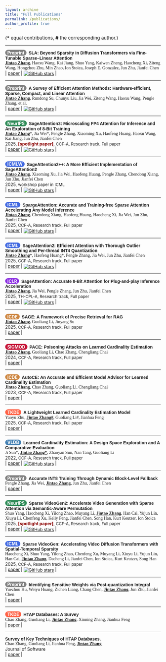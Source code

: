 ```yaml
---
layout: archive
title: "Full Publications"
permalink: /publications/
author_profile: true
---
```


<span style="font-size:15px;">(**\*** equal contributions, **#** the corresponding author.)  </span>

---
**<span style="background-color: #808080; color: white; padding: 0.72px 7px; border-radius: 15px; display: inline-block; font-weight: bold; font-size: 14px; margin-right: 3px;">Preprint</span>** <span style="font-family: 'Helvetica', serif; font-weight: bold;">SLA: Beyond Sparsity in Diffusion Transformers via Fine-Tunable Sparse–Linear Attention</span>  
<span style="font-family: 'Cambria', serif;"><strong><u>Jintao Zhang</u></strong>, Haoxu Wang, Kai Jiang, Shuo Yang, Kaiwen Zheng, Haocheng Xi, Ziteng Wang, Hongzhou Zhu, Min Zhao, Ion Stoica, Joseph E. Gonzalez, Jun Zhu, Jianfei Chen</span>  
| <i class="fa fa-file-pdf"></i> <u><a href="https://www.arxiv.org/pdf/2509.24006">paper</a></u>
| <i class="fa fa-github"></i> <u><a href="https://github.com/thu-ml/SLA"><img src="https://img.shields.io/github/stars/thu-ml/SLA.svg" alt="GitHub stars" style="vertical-align: middle;"></a></u> |

---
**<span style="background-color: #808080; color: white; padding: 0.72px 7px; border-radius: 15px; display: inline-block; font-weight: bold; font-size: 14px; margin-right: 3px;">Preprint</span>** <span style="font-family: 'Helvetica', serif; font-weight: bold;">A Survey of Efficient Attention Methods:
Hardware-efficient, Sparse, Compact, and Linear Attention</span>  
<span style="font-family: 'Cambria', serif;"><strong><u>Jintao Zhang</u></strong>, Rundong Su, Chunyu Liu, Jia Wei, Ziteng Wang, Haoxu Wang, Pengle Zhang, et al.</span>   
| <i class="fa fa-file-pdf"></i> <u><a href="https://attention-survey.github.io/">paper</a></u>
| <i class="fa fa-github"></i> <u><a href="https://github.com/attention-survey/Efficient_Attention_Survey"><img src="https://img.shields.io/github/stars/attention-survey/Efficient_Attention_Survey.svg" alt="GitHub stars" style="vertical-align: middle;"></a></u> |

---
**<span style="background-color: #2E8B57; color: white; padding: 0.72px 7px; border-radius: 15px; display: inline-block; font-weight: bold; font-size: 14px; margin-right: 3px;">NeurIPS</span>** <span style="font-family: 'Helvetica', serif; font-weight: bold;">SageAttention3: Microscaling FP4 Attention for Inference and An Exploration of 8-Bit Training</span>  
<span style="font-family: 'Cambria', serif;"><strong><u>Jintao Zhang</u></strong>\*, Jia Wei\*, Pengle Zhang, Xiaoming Xu, Haofeng Huang, Haoxu Wang, Kai Jiang, Jun Zhu, Jianfei Chen</span>  
2025, <span style="color:#8B0000; font-size:14px;"> **[spotlight paper]**</span>, <span style="font-size:13px;">CCF-A, Research track, Full paper</span>  
| <i class="fa fa-file-pdf"></i> <u><a href="https://arxiv.org/abs/2505.11594">paper</a></u>
| <i class="fa fa-github"></i> <u><a href="https://github.com/thu-ml/SageAttention"><img src="https://img.shields.io/github/stars/thu-ml/SageAttention.svg" alt="GitHub stars" style="vertical-align: middle;"></a></u> |

---
**<span style="background-color: #4169E1; color: white; padding: 0.72px 7px; border-radius: 15px; display: inline-block; font-weight: bold; font-size: 14px; margin-right: 3px;">ICMLW</span>** <span style="font-family: 'Helvetica', serif; font-weight: bold;">SageAttention2++: A More Efficient Implementation of SageAttention2</span>  
<span style="font-family: 'Cambria', serif;"><strong><u>Jintao Zhang</u></strong>, Xiaoming Xu, Jia Wei, Haofeng Huang, Pengle Zhang, Chendong Xiang, Jun Zhu, Jianfei Chen</span>  
2025, <span style="font-size:13px;">workshop paper in ICML</span>  
| <i class="fa fa-file-pdf"></i> <u><a href="https://arxiv.org/abs/2505.21136">paper</a></u>
| <i class="fa fa-github"></i> <u><a href="https://github.com/thu-ml/SageAttention"><img src="https://img.shields.io/github/stars/thu-ml/SageAttention.svg" alt="GitHub stars" style="vertical-align: middle;"></a></u> |

---
**<span style="background-color: #4169E1; color: white; padding: 0.72px 7px; border-radius: 15px; display: inline-block; font-weight: bold; font-size: 14px; margin-right: 3px;">ICML</span>** <span style="font-family: 'Helvetica', serif; font-weight: bold;">SpargeAttention: Accurate and Training-free Sparse Attention Accelerating Any Model Inference</span>  
<span style="font-family: 'Cambria', serif;"><strong><u>Jintao Zhang</u></strong>, Chendong Xiang, Haofeng Huang, Haocheng Xi, Jia Wei, Jun Zhu, Jianfei Chen</span>  
2025, <span style="font-size:13px;">CCF-A, Research track, Full paper</span>  
| <i class="fa fa-file-pdf"></i> <u><a href="https://arxiv.org/abs/2502.18137">paper</a></u>
| <i class="fa fa-github"></i> <u><a href="https://github.com/thu-ml/SpargeAttn"><img src="https://img.shields.io/github/stars/thu-ml/SpargeAttn.svg" alt="GitHub stars" style="vertical-align: middle;"></a></u> |

---
**<span style="background-color: #4169E1; color: white; padding: 0.72px 7px; border-radius: 15px; display: inline-block; font-weight: bold; font-size: 14px; margin-right: 3px;">ICML</span>** <span style="font-family: 'Helvetica', serif; font-weight: bold;">SageAttention2: Efficient Attention with Thorough Outlier Smoothing and Per-thread INT4 Quantization</span>  
<span style="font-family: 'Cambria', serif;"><strong><u>Jintao Zhang</u></strong>\*, Haofeng Huang\*, Pengle Zhang, Jia Wei, Jun Zhu, Jianfei Chen</span>  
2025, <span style="font-size:13px;">CCF-A, Research track, Full paper</span>  
| <i class="fa fa-file-pdf"></i> <u><a href="https://arxiv.org/abs/2411.10958">paper</a></u>
| <i class="fa fa-github"></i> <u><a href="https://github.com/thu-ml/SageAttention"><img src="https://img.shields.io/github/stars/thu-ml/SageAttention.svg" alt="GitHub stars" style="vertical-align: middle;"></a></u> |

---
**<span style="background-color: #8A2BE2; color: white; padding: 0.72px 7px; border-radius: 15px; display: inline-block; font-weight: bold; font-size: 14px; margin-right: 3px;">ICLR</span>** <span style="font-family: 'Helvetica', serif; font-weight: bold;">SageAttention: Accurate 8-Bit Attention for Plug-and-play Inference Acceleration</span>  
<span style="font-family: 'Cambria', serif;"><strong><u>Jintao Zhang</u></strong>, Jia Wei, Pengle Zhang, Jun Zhu, Jianfei Chen</span>  
2025, <span style="font-size:13px;">TH-CPL-A, Research track, Full paper</span>   
| <i class="fa fa-file-pdf"></i> <u><a href="https://arxiv.org/abs/2410.02367">paper</a></u>
| <i class="fa fa-github"></i> <u><a href="https://github.com/thu-ml/SageAttention"><img src="https://img.shields.io/github/stars/thu-ml/SageAttention.svg" alt="GitHub stars" style="vertical-align: middle;"></a></u> |

---
**<span style="background-color: #CD853F; color: white; padding: 0.72px 7px; border-radius: 15px; display: inline-block; font-weight: bold; font-size: 14px; margin-right: 3px;">ICDE</span>** <span style="font-family: 'Helvetica', serif; font-weight: bold;">SAGE: A Framework of Precise Retrieval for RAG</span>  
<span style="font-family: 'Cambria', serif;"><strong><u>Jintao Zhang</u></strong>, Guoliang Li, Jinyang Su</span>  
2025, <span style="font-size:13px;">CCF-A, Research track, Full paper</span>  
| <i class="fa fa-file-pdf"></i> <u><a href="https://dbgroup.cs.tsinghua.edu.cn/ligl/papers/ICDE25-SAGE.pdf">paper</a></u> |

---
**<span style="background-color: #C61236; color: white; padding: 0.72px 7px; border-radius: 15px; display: inline-block; font-weight: bold; font-size: 14px; margin-right: 3px;">SIGMOD</span>** <span style="font-family: 'Helvetica', serif; font-weight: bold;">PACE: Poisoning Attacks on Learned Cardinality Estimation</span>  
<span style="font-family: 'Cambria', serif;"><strong><u>Jintao Zhang</u></strong>, Guoliang Li, Chao Zhang, Chengliang Chai</span>  
2024, <span style="font-size:13px;">CCF-A, Research track, Full paper</span>   
| <i class="fa fa-file-pdf"></i> <u><a href="https://arxiv.org/pdf/2409.15990">paper</a></u> |

---
**<span style="background-color: #CD853F; color: white; padding: 0.72px 7px; border-radius: 15px; display: inline-block; font-weight: bold; font-size: 14px; margin-right: 3px;">ICDE</span>** <span style="font-family: 'Helvetica', serif; font-weight: bold;">AutoCE: An Accurate and Efficient Model Advisor for Learned Cardinality Estimation</span>  
<span style="font-family: 'Cambria', serif;"><strong><u>Jintao Zhang</u></strong>, Chao Zhang, Guoliang Li, Chengliang Chai</span>  
2023, <span style="font-size:13px;">CCF-A, Research track, Full paper</span>  
| <i class="fa fa-file-pdf"></i> <u><a href="https://dbgroup.cs.tsinghua.edu.cn/ligl/papers/AutoCE_camera_ready_ICDE2023.pdf">paper</a></u> |

---
**<span style="background-color: #FF6347; color: white; padding: 0.72px 7px; border-radius: 15px; display: inline-block; font-weight: bold; font-size: 14px; margin-right: 3px;">TKDE</span>** <span style="font-family: 'Helvetica', serif; font-weight: bold;">A Lightweight Learned Cardinality Estimation Model</span>  
<span style="font-family: 'Cambria', serif;">Yaoyu Zhu, <strong><u>Jintao Zhang#</u></strong>, Guoliang Li#, Jianhua Feng</span>  
2025, <span style="font-size:13px;">CCF-A, Research track, Full paper</span>  
| <i class="fa fa-file-pdf"></i> <u><a href="https://arxiv.org/pdf/2508.09602">paper</a></u> |

---
**<span style="background-color: #4682B4; color: white; padding: 0.72px 7px; border-radius: 15px; display: inline-block; font-weight: bold; font-size: 14px; margin-right: 3px;">VLDB</span>** <span style="font-family: 'Helvetica', serif; font-weight: bold;">Learned Cardinality Estimation: A Design Space Exploration and A Comparative Evaluation</span>  
<span style="font-family: 'Cambria', serif;">Ji Sun*, <strong><u>Jintao Zhang*</u></strong>, Zhaoyan Sun, Nan Tang, Guoliang Li</span>  
2022, <span style="font-size:13px;">CCF-A, Research track, Full paper</span>  
| <i class="fa fa-file-pdf"></i> <u><a href="https://vldb.org/pvldb/vol15/p85-li.pdf">paper</a></u>
| <i class="fa fa-github"></i> <u><a href="https://github.com/jt-zhang/CardinalityEstimationTestbed"><img src="https://img.shields.io/github/stars/jt-zhang/CardinalityEstimationTestbed.svg" alt="GitHub stars" style="vertical-align: middle;"></a></u> |

---
**<span style="background-color: #808080; color: white; padding: 0.72px 7px; border-radius: 15px; display: inline-block; font-weight: bold; font-size: 14px; margin-right: 3px;">Preprint</span>** <span style="font-family: 'Helvetica', serif; font-weight: bold;">Accurate INT8 Training Through Dynamic Block-Level Fallback</span>  
<span style="font-family: 'Cambria', serif;">Pengle Zhang, Jia Wei, <strong><u>Jintao Zhang</u></strong>, Jun Zhu, Jianfei Chen</span>  
| <i class="fa fa-file-pdf"></i> <u><a href="https://arxiv.org/pdf/2503.08040">paper</a></u> |

---
**<span style="background-color: #2E8B57; color: white; padding: 0.81px 7px; border-radius: 15px; display: inline-block; font-weight: bold; font-size: 14px; margin-right: 3px;">NeurIPS</span>** <span style="font-family: 'Helvetica', serif; font-weight: bold;">Sparse VideoGen2: Accelerate Video Generation with Sparse Attention via Semantic-Aware Permutation</span>  
<span style="font-family: 'Cambria', serif;">Shuo Yang, Haocheng Xi, Yilong Zhao, Muyang Li, <strong><u>Jintao Zhang</u></strong>, Han Cai, Yujun Lin, Xiuyu Li, Chenfeng Xu, Kelly Peng, Jianfei Chen, Song Han, Kurt Keutzer, Ion Stoica</span>  
2025, <span style="color:#8B0000; font-size:14px;"> **[spotlight paper]**</span>, <span style="font-size:13px;">CCF-A, Research track, Full paper</span>  
| <i class="fa fa-file-pdf"></i> <u><a href="https://arxiv.org/abs/2505.18875">paper</a></u>
| <i class="fa fa-github"></i> <u><a href="https://github.com/svg-project/Sparse-VideoGen"><img src="https://img.shields.io/github/stars/svg-project/Sparse-VideoGen.svg" alt="GitHub stars" style="vertical-align: middle;"></a></u> |

---
**<span style="background-color: #4169E1; color: white; padding: 0.72px 7px; border-radius: 15px; display: inline-block; font-weight: bold; font-size: 14px; margin-right: 3px;">ICML</span>** <span style="font-family: 'Helvetica', serif; font-weight: bold;">Sparse VideoGen: Accelerating Video Diffusion Transformers with Spatial-Temporal Sparsity</span>  
<span style="font-family: 'Cambria', serif;">Haocheng Xi, Shuo Yang, Yilong Zhao, Chenfeng Xu, Muyang Li, Xiuyu Li, Yujun Lin, Han Cai, <strong><u>Jintao Zhang</u></strong>, Dacheng Li, Jianfei Chen, Ion Stoica, Kurt Keutzer, Song Han</span>  
2025, <span style="font-size:13px;">CCF-A, Research track, Full paper</span>   
| <i class="fa fa-file-pdf"></i> <u><a href="https://arxiv.org/pdf/2502.01776">paper</a></u>
| <i class="fa fa-github"></i> <u><a href="https://github.com/svg-project/Sparse-VideoGen"><img src="https://img.shields.io/github/stars/svg-project/Sparse-VideoGen.svg" alt="GitHub stars" style="vertical-align: middle;"></a></u> |

---
**<span style="background-color: #808080; color: white; padding: 0.72px 7px; border-radius: 15px; display: inline-block; font-weight: bold; font-size: 14px; margin-right: 3px;">Preprint</span>** <span style="font-family: 'Helvetica', serif; font-weight: bold;">Identifying Sensitive Weights via Post-quantization Integral</span>  
<span style="font-family: 'Cambria', serif;">Yuezhou Hu, Weiyu Huang, Zichen Liang, Chang Chen, <strong><u>Jintao Zhang</u></strong>, Jun Zhu, Jianfei Chen</span>  
| <i class="fa fa-file-pdf"></i> <u><a href="https://arxiv.org/pdf/2503.01901">paper</a></u> |

---
**<span style="background-color: #FF6347; color: white; padding: 0.72px 7px; border-radius: 15px; display: inline-block; font-weight: bold; font-size: 14px; margin-right: 3px;">TKDE</span>** <span style="font-family: 'Helvetica', serif; font-weight: bold;">HTAP Databases: A Survey</span>  
<span style="font-family: 'Cambria', serif;">Chao Zhang, Guoliang Li, <strong><u>Jintao Zhang</u></strong>, Xinning Zhang, Jianhua Feng</span>  
| <i class="fa fa-file-pdf"></i> <u><a href="https://dbgroup.cs.tsinghua.edu.cn/ligl/papers/HTAP_Databases_A_Survey.pdf">paper</a></u> |

---
<span style="font-family: 'Helvetica', serif; font-weight: bold;">Survey of Key Techniques of HTAP Databases.</span>  
<span style="font-family: 'Cambria', serif;">Chao Zhang, Guoliang Li, Jianhua Feng, <strong><u>Jintao Zhang</u></strong></span>  
Journal of Software  
| <i class="fa fa-file-pdf"></i> <u><a href="http://www.jos.org.cn/josen/article/pdf/6713">paper</a></u> |